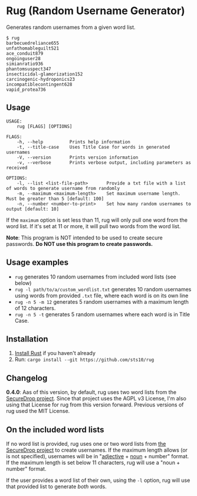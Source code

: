 # Rug (Random Username Generator)

Generates random usernames from a given word list.

```text
$ rug
barbecuedreliance655
unfathomableguilt521
ace_conduit879
ongoinguser28
simianratio936
phantomsuspect347
insecticidal-glamorization152
carcinogenic-hydroponics23
incompatiblecontingent628
vapid_protea736
```

## Usage

```text
USAGE:
    rug [FLAGS] [OPTIONS]

FLAGS:
    -h, --help          Prints help information
    -t, --title-case    Uses Title Case for words in generated usernames
    -V, --version       Prints version information
    -v, --verbose       Prints verbose output, including parameters as received

OPTIONS:
    -l, --list <list-file-path>       Provide a txt file with a list of words to generate username from randomly
    -m, --maximum <maximum-length>    Set maximum username length. Must be greater than 5 [default: 100]
    -n, --number <number-to-print>    Set how many random usernames to output [default: 10]
```

If the `maximum` option is set less than 11, rug will only pull one word from the word list. If it's set at 11 or more, it will pull two words from the word list.

**Note**: This program is NOT intended to be used to create secure passwords. **Do NOT use this program to create passwords.**

## Usage examples

- `rug` generates 10 random usernames from included word lists (see below)
- `rug -l path/to/a/custom_wordlist.txt` generates 10 random usernames using words from provided `.txt` file, where each word is on its own line
- `rug -n 5 -m 12` generates 5 random usernames with a maximum length of 12 characters.
- `rug -n 5 -t` generates 5 random usernames where each word is in Title Case.

## Installation

1. [Install Rust](https://www.rust-lang.org/tools/install) if you haven't already
2. Run: `cargo install --git https://github.com/sts10/rug`

## Changelog

**0.4.0**: Aas of this version, by default, rug uses two word lists from the [SecureDrop project](https://github.com/freedomofpress/securedrop/). Since that project uses the AGPL v3 License, I'm also using that License for rug from this version forward. Previous versions of rug used the MIT License.

## On the included word lists

If no word list is provided, rug uses one or two word lists from [the SecureDrop project](https://github.com/freedomofpress/securedrop/) to create usernames. If the maximum length allows (or is not specified), usernames will be in "[adjective](https://github.com/freedomofpress/securedrop/blob/develop/securedrop/dictionaries/adjectives.txt) + [noun](https://github.com/freedomofpress/securedrop/blob/develop/securedrop/dictionaries/nouns.txt) + number" format. If the maximum length is set below 11 characters, rug will use a "noun + number" format.

If the user provides a word list of their own, using the `-l` option, rug will use that provided list to generate _both_ words. 
